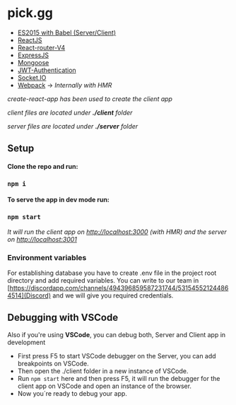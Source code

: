 # pick.gg

- [ES2015 with Babel (Server/Client)](https://babeljs.io/learn-es2015/)
- [ReactJS](https://reactjs.org/)
- [React-router-V4](https://reacttraining.com/react-router/)
- [ExpressJS](http://expressjs.com/es/)
- [Mongoose](http://mongoosejs.com/)
- [JWT-Authentication](https://jwt.io/)
- [Socket.IO](https://socket.io/)
- [Webpack](https://webpack.js.org/) -> *Internally with HMR*

*create-react-app has been used to create the client app*

*client files are located under **./client** folder*

*server files are located under **./server** folder*


Setup
-----

#### Clone the repo and run:

### `npm i`

#### To serve the app in dev mode run:

### `npm start`

*It will run the client app on [http://localhost:3000](http://localhost:3000) (with HMR) and the server on [http://localhost:3001](http://localhost:3001)*

### Environment variables
For establishing database you have to create .env file in the project root directory and add required variables.
You can write to our team in [https://discordapp.com/channels/494396859587231744/531545521244864514](Discord) and we will give you required credentials.


Debugging with VSCode
---------------------

Also if you're using **VSCode**, you can debug both, Server and Client app in development

- First press F5 to start VSCode debugger on the Server, you can add breakpoints on VSCode.
- Then open the ./client folder in a new instance of VSCode.
- Run `npm start` here and then press F5, it will run the debugger for the client app on VSCode and open an instance of the browser.
- Now you´re ready to debug your app.